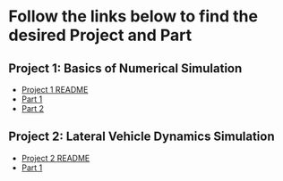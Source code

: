 # Follow the links below to find the desired Project and Part 
## Project 1: Basics of Numerical Simulation

- [Project 1 README](Project_1/README.md)
- [Part 1](https://github.com/JoshuaSerrano71/MEEN432Sp2025_JoshuaSerrano71/tree/main/Project_1/Part_1/) <br>
- [Part 2](https://github.com/JoshuaSerrano71/MEEN432Sp2025_JoshuaSerrano71/tree/main/Project_1/Part_2/)

## Project 2: Lateral Vehicle Dynamics Simulation

- [Project 2 README](Project_2/README.md)
- [Part 1](https://github.com/JoshuaSerrano71/MEEN432Sp2025_JoshuaSerrano71/tree/main/Project_2/Part_1/)
